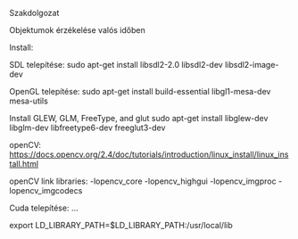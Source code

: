 Szakdolgozat

Objektumok érzékelése valós időben

Install:

SDL telepítése:
sudo apt-get install libsdl2-2.0 libsdl2-dev libsdl2-image-dev

OpenGL telepítése:
sudo apt-get install build-essential libgl1-mesa-dev mesa-utils

Install GLEW, GLM, FreeType, and glut
sudo apt-get install libglew-dev libglm-dev libfreetype6-dev freeglut3-dev

openCV:
https://docs.opencv.org/2.4/doc/tutorials/introduction/linux_install/linux_install.html

openCV link libraries:
-lopencv_core -lopencv_highgui -lopencv_imgproc -lopencv_imgcodecs

Cuda telepítése:
...

export LD_LIBRARY_PATH=$LD_LIBRARY_PATH:/usr/local/lib
